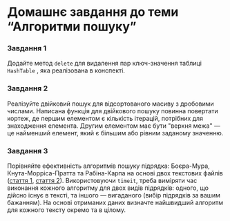 # Домашнє завдання до теми “Алгоритми пошуку”

### Завдання 1

Додайте метод `delete` для видалення пар ключ-значення таблиці `HashTable` , яка реалізована в конспекті.

### Завдання 2

Реалізуйте двійковий пошук для відсортованого масиву з дробовими числами. Написана функція для двійкового пошуку повинна повертати кортеж, де першим елементом є кількість ітерацій, потрібних для знаходження елемента. Другим елементом має бути "верхня межа" — це найменший елемент, який є більшим або рівним заданому значенню.

### Завдання 3

Порівняйте ефективність алгоритмів пошуку підрядка: Боєра-Мура, Кнута-Морріса-Пратта та Рабіна-Карпа на основі двох текстових файлів ([стаття 1](https://drive.google.com/file/d/18_R5vEQ3eDuy2VdV3K5Lu-R-B-adxXZh/view?usp=sharing), [стаття 2](https://drive.google.com/file/d/18BfXyQcmuinEI_8KDSnQm4bLx6yIFS_w/view?usp=sharing)). Використовуючи `timeit`, треба виміряти час виконання кожного алгоритму для двох видів підрядків: одного, що дійсно існує в тексті, та іншого — вигаданого (вибір підрядків за вашим бажанням). На основі отриманих даних визначте найшвидший алгоритм для кожного тексту окремо та в цілому.
